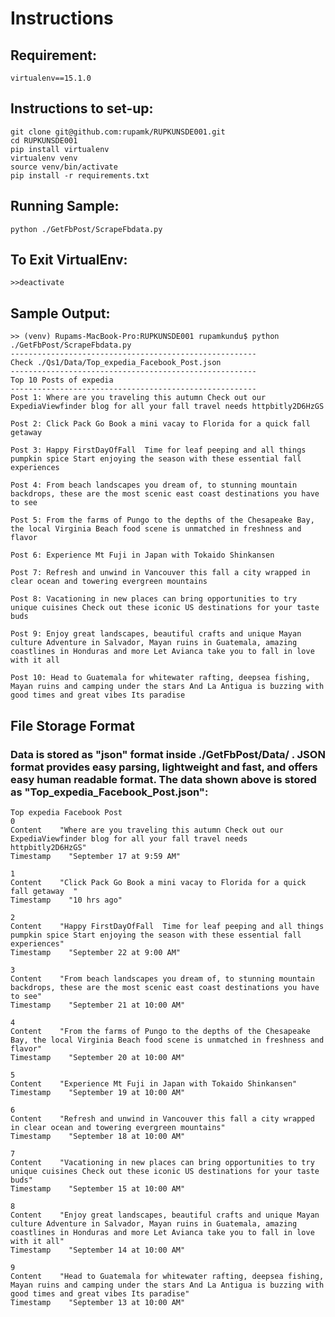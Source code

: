 # Instructions

## Requirement: 
    virtualenv==15.1.0

## Instructions to set-up:
    git clone git@github.com:rupamk/RUPKUNSDE001.git
    cd RUPKUNSDE001
    pip install virtualenv
    virtualenv venv
    source venv/bin/activate
    pip install -r requirements.txt

## Running Sample:

    python ./GetFbPost/ScrapeFbdata.py

## To Exit VirtualEnv:

    >>deactivate

## Sample Output:

    >> (venv) Rupams-MacBook-Pro:RUPKUNSDE001 rupamkundu$ python ./GetFbPost/ScrapeFbdata.py
    -------------------------------------------------------
    Check ./Qs1/Data/Top_expedia_Facebook_Post.json
    -------------------------------------------------------
    Top 10 Posts of expedia
    -------------------------------------------------------
    Post 1: Where are you traveling this autumn Check out our ExpediaViewfinder blog for all your fall travel needs httpbitly2D6HzGS

    Post 2: Click Pack Go Book a mini vacay to Florida for a quick fall getaway  

    Post 3: Happy FirstDayOfFall  Time for leaf peeping and all things pumpkin spice Start enjoying the season with these essential fall experiences

    Post 4: From beach landscapes you dream of, to stunning mountain backdrops, these are the most scenic east coast destinations you have to see

    Post 5: From the farms of Pungo to the depths of the Chesapeake Bay, the local Virginia Beach food scene is unmatched in freshness and flavor

    Post 6: Experience Mt Fuji in Japan with Tokaido Shinkansen

    Post 7: Refresh and unwind in Vancouver this fall a city wrapped in clear ocean and towering evergreen mountains

    Post 8: Vacationing in new places can bring opportunities to try unique cuisines Check out these iconic US destinations for your taste buds

    Post 9: Enjoy great landscapes, beautiful crafts and unique Mayan culture Adventure in Salvador, Mayan ruins in Guatemala, amazing coastlines in Honduras and more Let Avianca take you to fall in love with it all

    Post 10: Head to Guatemala for whitewater rafting, deepsea fishing, Mayan ruins and camping under the stars And La Antigua is buzzing with good times and great vibes Its paradise

## File Storage Format

### Data is stored as "json" format inside ./GetFbPost/Data/ . JSON format provides easy parsing, lightweight and fast, and offers easy human readable format.  The data shown above is stored as "Top_expedia_Facebook_Post.json":


    Top expedia Facebook Post    
    0    
    Content    "Where are you traveling this autumn Check out our ExpediaViewfinder blog for all your fall travel needs httpbitly2D6HzGS"
    Timestamp    "September 17 at 9:59 AM"

    1    
    Content    "Click Pack Go Book a mini vacay to Florida for a quick fall getaway  "
    Timestamp    "10 hrs ago"
    
    2    
    Content    "Happy FirstDayOfFall  Time for leaf peeping and all things pumpkin spice Start enjoying the season with these essential fall experiences"
    Timestamp    "September 22 at 9:00 AM"

    3    
    Content    "From beach landscapes you dream of, to stunning mountain backdrops, these are the most scenic east coast destinations you have to see"
    Timestamp    "September 21 at 10:00 AM"

    4    
    Content    "From the farms of Pungo to the depths of the Chesapeake Bay, the local Virginia Beach food scene is unmatched in freshness and flavor"
    Timestamp    "September 20 at 10:00 AM"

    5    
    Content    "Experience Mt Fuji in Japan with Tokaido Shinkansen"
    Timestamp    "September 19 at 10:00 AM"

    6    
    Content    "Refresh and unwind in Vancouver this fall a city wrapped in clear ocean and towering evergreen mountains"
    Timestamp    "September 18 at 10:00 AM"

    7    
    Content    "Vacationing in new places can bring opportunities to try unique cuisines Check out these iconic US destinations for your taste buds"
    Timestamp    "September 15 at 10:00 AM"

    8    
    Content    "Enjoy great landscapes, beautiful crafts and unique Mayan culture Adventure in Salvador, Mayan ruins in Guatemala, amazing coastlines in Honduras and more Let Avianca take you to fall in love with it all"
    Timestamp    "September 14 at 10:00 AM"

    9    
    Content    "Head to Guatemala for whitewater rafting, deepsea fishing, Mayan ruins and camping under the stars And La Antigua is buzzing with good times and great vibes Its paradise"
    Timestamp    "September 13 at 10:00 AM"

